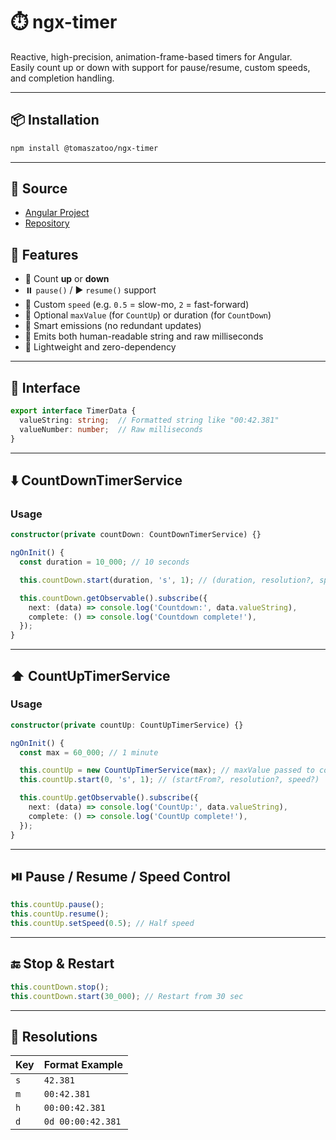 # ⏱️ ngx-timer

Reactive, high-precision, animation-frame-based timers for Angular.  
Easily count up or down with support for pause/resume, custom speeds, and completion handling.

---

## 📦 Installation

```bash
npm install @tomaszatoo/ngx-timer
```

---
## 🔗 Source
- [Angular Project](https://github.com/tomaszatoo/ngx-libs/tree/main/projects/tomaszatoo/ngx-timer)
- [Repository](https://github.com/tomaszatoo/ngx-libs.git)

## 🚀 Features

- 🎯 Count **up** or **down**
- ⏸️ `pause()` / ▶️ `resume()` support
- 🚀 Custom `speed` (e.g. `0.5` = slow-mo, `2` = fast-forward)
- 📏 Optional `maxValue` (for `CountUp`) or duration (for `CountDown`)
- 🧠 Smart emissions (no redundant updates)
- 🧮 Emits both human-readable string and raw milliseconds
- 🧼 Lightweight and zero-dependency

---

## 🧠 Interface

```ts
export interface TimerData {
  valueString: string;  // Formatted string like "00:42.381"
  valueNumber: number;  // Raw milliseconds
}
```

---

## ⬇️ CountDownTimerService

### Usage

```ts
constructor(private countDown: CountDownTimerService) {}

ngOnInit() {
  const duration = 10_000; // 10 seconds

  this.countDown.start(duration, 's', 1); // (duration, resolution?, speed?)

  this.countDown.getObservable().subscribe({
    next: (data) => console.log('Countdown:', data.valueString),
    complete: () => console.log('Countdown complete!'),
  });
}
```

---

## ⬆️ CountUpTimerService

### Usage

```ts
constructor(private countUp: CountUpTimerService) {}

ngOnInit() {
  const max = 60_000; // 1 minute

  this.countUp = new CountUpTimerService(max); // maxValue passed to constructor
  this.countUp.start(0, 's', 1); // (startFrom?, resolution?, speed?)

  this.countUp.getObservable().subscribe({
    next: (data) => console.log('CountUp:', data.valueString),
    complete: () => console.log('CountUp complete!'),
  });
}
```

---

## ⏯️ Pause / Resume / Speed Control

```ts
this.countUp.pause();
this.countUp.resume();
this.countUp.setSpeed(0.5); // Half speed
```

---

## 🔚 Stop & Restart

```ts
this.countDown.stop();
this.countDown.start(30_000); // Restart from 30 sec
```

---

## 🧪 Resolutions

| Key | Format Example     |
|-----|--------------------|
| `s` | `42.381`           |
| `m` | `00:42.381`        |
| `h` | `00:00:42.381`     |
| `d` | `0d 00:00:42.381`  |